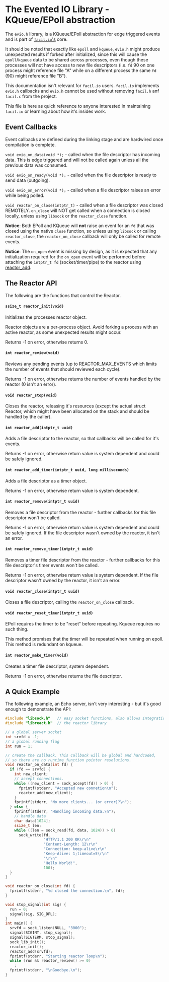 # The Evented IO Library - KQueue/EPoll abstraction

The `evio.h` library, is a KQueue/EPoll abstraction for edge triggered events and is part of [`facil.io`'s](./facil.md) core.

It should be noted that exactly like `epoll` and `kqueue`, `evio.h` might produce unexpected results if forked after initialized, since this will cause the `epoll`/`kqueue` data to be shared across processes, even though these processes will not have access to new file descriptors (i.e. `fd` 90 on one process might reference file "A" while on a different process the same `fd` (90) might reference file "B").

This documentation isn't relevant for `facil.io` users. `facil.io` implements `evio.h` callbacks and `evio.h` cannot be used without removing `facil.h` anf `facil.c` from the project.

This file is here as quick reference to anyone interested in maintaining `facil.io` or learning about how it's insides work.

## Event Callbacks

Event callbacks are defined during the linking stage and are hardwired once compilation is complete.

`void evio_on_data(void *);` - called when the file descriptor has incoming data. This is edge triggered and will not be called again unless all the previous data was consumed.

`void evio_on_ready(void *);` - called when the file descriptor is ready to send data (outgoing).

`void evio_on_error(void *);` - called when a file descriptor raises an error while being polled.

`void reactor_on_close(intptr_t)` - called when a file descriptor was closed REMOTELY. `on_close` will NOT get called when a connection is closed locally, unless using `libsock` or the `reactor_close` function.

**Notice**: Both EPoll and KQueue will **not** raise an event for an `fd` that was closed using the native `close` function, so unless using `libsock` or calling `reactor_close`, the `reactor_on_close` callback will only be called for remote events.

**Notice**: The `on_open` event is missing by design, as it is expected that any initialization required for the `on_open` event will be performed before attaching the `intptr_t fd` (socket/timer/pipe) to the reactor using [reactor_add]().

## The Reactor API

The following are the functions that control the Reactor.

#### `ssize_t reactor_init(void)`

Initializes the processes reactor object.

Reactor objects are a per-process object. Avoid forking a process with an active reactor, as some unexpected results might occur.

Returns -1 on error, otherwise returns 0.

#### `int reactor_review(void)`

Reviews any pending events (up to REACTOR_MAX_EVENTS which limits the number of events that should reviewed each cycle).

Returns -1 on error, otherwise returns the number of events handled by the reactor (0 isn't an error).

#### `void reactor_stop(void)`

Closes the reactor, releasing it's resources (except the actual struct Reactor, which might have been allocated on the stack and should be handled by the caller).

#### `int reactor_add(intptr_t uuid)`

Adds a file descriptor to the reactor, so that callbacks will be called for it's events.

Returns -1 on error, otherwise return value is system dependent and could be safely ignored.

#### `int reactor_add_timer(intptr_t uuid, long milliseconds)`

Adds a file descriptor as a timer object.

Returns -1 on error, otherwise return value is system dependent.

#### `int reactor_remove(intptr_t uuid)`

Removes a file descriptor from the reactor - further callbacks for this file descriptor won't be called.

Returns -1 on error, otherwise return value is system dependent and could be safely ignored. If the file descriptor wasn't owned by the reactor, it isn't an error.

#### `int reactor_remove_timer(intptr_t uuid)`

Removes a timer file descriptor from the reactor - further callbacks for this file descriptor's timer events won't be called.

Returns -1 on error, otherwise return value is system dependent. If the file descriptor wasn't owned by the reactor, it isn't an error.

#### `void reactor_close(intptr_t uuid)`

Closes a file descriptor, calling the `reactor_on_close` callback.

#### `void reactor_reset_timer(intptr_t uuid)`

EPoll requires the timer to be "reset" before repeating. Kqueue requires no such thing.

This method promises that the timer will be repeated when running on epoll. This method is redundant on kqueue.

#### `int reactor_make_timer(void)`

Creates a timer file descriptor, system dependent.

Returns -1 on error, otherwise returns the file descriptor.

## A Quick Example

The following example, an Echo server, isn't very interesting - but it's good enough to demonstrate the API:

```c
#include "libsock.h"   // easy socket functions, also allows integration.
#include "libreact.h"  // the reactor library

// a global server socket
int srvfd = -1;
// a global running flag
int run = 1;

// create the callback. This callback will be global and hardcoded,
// so there are no runtime function pointer resolutions.
void reactor_on_data(int fd) {
  if (fd == srvfd) {
    int new_client;
    // accept connections.
    while ((new_client = sock_accept(fd)) > 0) {
      fprintf(stderr, "Accepted new connetion\n");
      reactor_add(new_client);
    }
    fprintf(stderr, "No more clients... (or error)?\n");
  } else {
    fprintf(stderr, "Handling incoming data.\n");
    // handle data
    char data[1024];
    ssize_t len;
    while ((len = sock_read(fd, data, 1024)) > 0)
      sock_write(fd,
                 "HTTP/1.1 200 OK\r\n"
                 "Content-Length: 12\r\n"
                 "Connection: keep-alive\r\n"
                 "Keep-Alive: 1;timeout=5\r\n"
                 "\r\n"
                 "Hello World!",
                 100);
  }
}

void reactor_on_close(int fd) {
  fprintf(stderr, "%d closed the connection.\n", fd);
}

void stop_signal(int sig) {
  run = 0;
  signal(sig, SIG_DFL);
}
int main() {
  srvfd = sock_listen(NULL, "3000");
  signal(SIGINT, stop_signal);
  signal(SIGTERM, stop_signal);
  sock_lib_init();
  reactor_init();
  reactor_add(srvfd);
  fprintf(stderr, "Starting reactor loop\n");
  while (run && reactor_review() >= 0)
    ;
  fprintf(stderr, "\nGoodbye.\n");
}
```
